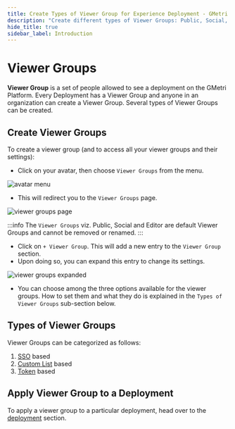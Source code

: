 ```yaml
---
title: Create Types of Viewer Group for Experience Deployment - GMetri XR Platform
description: "Create different types of Viewer Groups: Public, Social, Editor, SSO, Custom Login Form, Token, Apply Viewer Group to a Deploymentof the Experience - Tutorial on GMetri Documentation."
hide_title: true
sidebar_label: Introduction
---
```


# Viewer Groups

**Viewer Group** is a set of people allowed to see a deployment on the GMetri Platform. Every Deployment has a Viewer Group and anyone in an organization can create a Viewer Group. Several types of Viewer Groups can be created. 


## Create Viewer Groups

To create a viewer group (and to access all your viewer groups and their settings):
 
- Click on your avatar, then choose `Viewer Groups` from the menu.

![avatar menu](https://r.vrgmetri.com/image/q_90/gb-web/portal-docs/assets/img/screenshots/avatar_dropdown.png.jpg#boxShadow/)

- This will redirect you to the `Viewer Groups` page.

![viewer groups page](https://r.vrgmetri.com/image/q_90/gb-web/portal-docs/assets/img/screenshots/viewer_groups_page.png.jpg#boxShadow/)

:::info
The `Viewer Groups` viz. Public, Social and Editor are default Viewer Groups and cannot be removed or renamed.
:::

- Click on `+ Viewer Group`. This will add a new entry to the `Viewer Group` section.
- Upon doing so, you can expand this entry to change its settings.

![viewer groups expanded](https://r.vrgmetri.com/image/q_90/gb-web/portal-docs/assets/img/screenshots/viewer_group_expanded.png.jpg#boxShadow/)

- You can choose among the three options available for the viewer groups. How to set them and what they do is explained in the `Types of Viewer Groups` sub-section below.



## Types of Viewer Groups

Viewer Groups can be categorized as follows:

1. [SSO](./viewer_groups/sso/) based
2. [Custom List](./viewer_groups/custom_list/) based
3. [Token](./viewer_groups/token/) based

## Apply Viewer Group to a Deployment 

To apply a viewer group to a particular deployment, head over to the [deployment](../../Publish) section.
